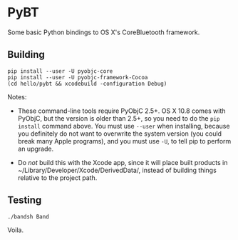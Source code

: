 PyBT
====

Some basic Python bindings to OS X's CoreBluetooth framework.

Building
--------

    pip install --user -U pyobjc-core
    pip install --user -U pyobjc-framework-Cocoa
    (cd hello/pybt && xcodebuild -configuration Debug)

Notes:

* These command-line tools require PyObjC 2.5+. OS X 10.8 comes with
  PyObjC, but the version is older than 2.5+, so you need to do the
  `pip install` command above.  You must use `--user` when installing,
  because you definitely do not want to overwrite the system version
  (you could break many Apple programs), and you must use `-U`, to
  tell pip to perform an upgrade.

* Do _not_ build this with the Xcode app, since it will place built
  products in ~/Library/Developer/Xcode/DerivedData/, instead of
  building things relative to the project path.

Testing
-------

    ./bandsh Band

Voila.
 

